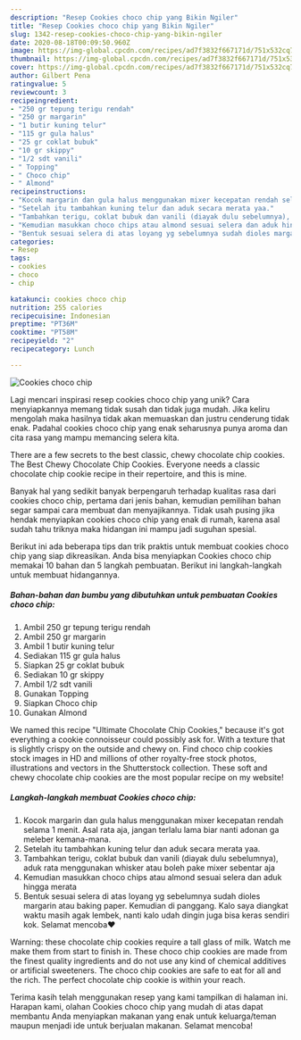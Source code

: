 ```yaml
---
description: "Resep Cookies choco chip yang Bikin Ngiler"
title: "Resep Cookies choco chip yang Bikin Ngiler"
slug: 1342-resep-cookies-choco-chip-yang-bikin-ngiler
date: 2020-08-18T00:09:50.960Z
image: https://img-global.cpcdn.com/recipes/ad7f3832f667171d/751x532cq70/cookies-choco-chip-foto-resep-utama.jpg
thumbnail: https://img-global.cpcdn.com/recipes/ad7f3832f667171d/751x532cq70/cookies-choco-chip-foto-resep-utama.jpg
cover: https://img-global.cpcdn.com/recipes/ad7f3832f667171d/751x532cq70/cookies-choco-chip-foto-resep-utama.jpg
author: Gilbert Pena
ratingvalue: 5
reviewcount: 3
recipeingredient:
- "250 gr tepung terigu rendah"
- "250 gr margarin"
- "1 butir kuning telur"
- "115 gr gula halus"
- "25 gr coklat bubuk"
- "10 gr skippy"
- "1/2 sdt vanili"
- " Topping"
- " Choco chip"
- " Almond"
recipeinstructions:
- "Kocok margarin dan gula halus menggunakan mixer kecepatan rendah selama 1 menit. Asal rata aja, jangan terlalu lama biar nanti adonan ga meleber kemana-mana."
- "Setelah itu tambahkan kuning telur dan aduk secara merata yaa."
- "Tambahkan terigu, coklat bubuk dan vanili (diayak dulu sebelumnya), aduk rata menggunakan whisker atau boleh pake mixer sebentar aja"
- "Kemudian masukkan choco chips atau almond sesuai selera dan aduk hingga merata"
- "Bentuk sesuai selera di atas loyang yg sebelumnya sudah dioles margarin atau baking paper. Kemudian di panggang. Kalo saya diangkat waktu masih agak lembek, nanti kalo udah dingin juga bisa keras sendiri kok. Selamat mencoba❤️"
categories:
- Resep
tags:
- cookies
- choco
- chip

katakunci: cookies choco chip 
nutrition: 255 calories
recipecuisine: Indonesian
preptime: "PT36M"
cooktime: "PT58M"
recipeyield: "2"
recipecategory: Lunch

---
```



![Cookies choco chip](https://img-global.cpcdn.com/recipes/ad7f3832f667171d/751x532cq70/cookies-choco-chip-foto-resep-utama.jpg)

Lagi mencari inspirasi resep cookies choco chip yang unik? Cara menyiapkannya memang tidak susah dan tidak juga mudah. Jika keliru mengolah maka hasilnya tidak akan memuaskan dan justru cenderung tidak enak. Padahal cookies choco chip yang enak seharusnya punya aroma dan cita rasa yang mampu memancing selera kita.

There are a few secrets to the best classic, chewy chocolate chip cookies. The Best Chewy Chocolate Chip Cookies. Everyone needs a classic chocolate chip cookie recipe in their repertoire, and this is mine.

Banyak hal yang sedikit banyak berpengaruh terhadap kualitas rasa dari cookies choco chip, pertama dari jenis bahan, kemudian pemilihan bahan segar sampai cara membuat dan menyajikannya. Tidak usah pusing jika hendak menyiapkan cookies choco chip yang enak di rumah, karena asal sudah tahu triknya maka hidangan ini mampu jadi suguhan spesial.


Berikut ini ada beberapa tips dan trik praktis untuk membuat cookies choco chip yang siap dikreasikan. Anda bisa menyiapkan Cookies choco chip memakai 10 bahan dan 5 langkah pembuatan. Berikut ini langkah-langkah untuk membuat hidangannya.

<!--inarticleads1-->

##### Bahan-bahan dan bumbu yang dibutuhkan untuk pembuatan Cookies choco chip:

1. Ambil 250 gr tepung terigu rendah
1. Ambil 250 gr margarin
1. Ambil 1 butir kuning telur
1. Sediakan 115 gr gula halus
1. Siapkan 25 gr coklat bubuk
1. Sediakan 10 gr skippy
1. Ambil 1/2 sdt vanili
1. Gunakan  Topping
1. Siapkan  Choco chip
1. Gunakan  Almond


We named this recipe &#34;Ultimate Chocolate Chip Cookies,&#34; because it&#39;s got everything a cookie connoisseur could possibly ask for. With a texture that is slightly crispy on the outside and chewy on. Find choco chip cookies stock images in HD and millions of other royalty-free stock photos, illustrations and vectors in the Shutterstock collection. These soft and chewy chocolate chip cookies are the most popular recipe on my website! 

<!--inarticleads2-->

##### Langkah-langkah membuat Cookies choco chip:

1. Kocok margarin dan gula halus menggunakan mixer kecepatan rendah selama 1 menit. Asal rata aja, jangan terlalu lama biar nanti adonan ga meleber kemana-mana.
1. Setelah itu tambahkan kuning telur dan aduk secara merata yaa.
1. Tambahkan terigu, coklat bubuk dan vanili (diayak dulu sebelumnya), aduk rata menggunakan whisker atau boleh pake mixer sebentar aja
1. Kemudian masukkan choco chips atau almond sesuai selera dan aduk hingga merata
1. Bentuk sesuai selera di atas loyang yg sebelumnya sudah dioles margarin atau baking paper. Kemudian di panggang. Kalo saya diangkat waktu masih agak lembek, nanti kalo udah dingin juga bisa keras sendiri kok. Selamat mencoba❤️


Warning: these chocolate chip cookies require a tall glass of milk. Watch me make them from start to finish in. These choco chip cookies are made from the finest quality ingredients and do not use any kind of chemical additives or artificial sweeteners. The choco chip cookies are safe to eat for all and the rich. The perfect chocolate chip cookie is within your reach. 

Terima kasih telah menggunakan resep yang kami tampilkan di halaman ini. Harapan kami, olahan Cookies choco chip yang mudah di atas dapat membantu Anda menyiapkan makanan yang enak untuk keluarga/teman maupun menjadi ide untuk berjualan makanan. Selamat mencoba!
